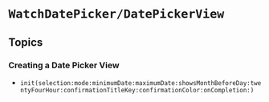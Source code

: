# ``WatchDatePicker/DatePickerView``

## Topics

### Creating a Date Picker View

- ``init(selection:mode:minimumDate:maximumDate:showsMonthBeforeDay:twentyFourHour:confirmationTitleKey:confirmationColor:onCompletion:)``
